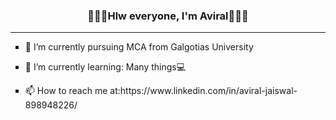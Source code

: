 <html>
  <head>
  </head>
  <body>
    <h3 align="center">🙋🏻‍♂️Hlw everyone, I'm Aviral👨🏼‍💻</h3>
    <hr>
    <ul style="list-style-type: square">
      <li><p>🔭 I’m currently pursuing MCA from Galgotias University</p></li>
      <li><p> 🌱 I’m currently learning: Many things💻</p></li>
      <li><p>📫 How to reach me at:https://www.linkedin.com/in/aviral-jaiswal-898948226/</li>
    </ul>
  </body>
  </html>

